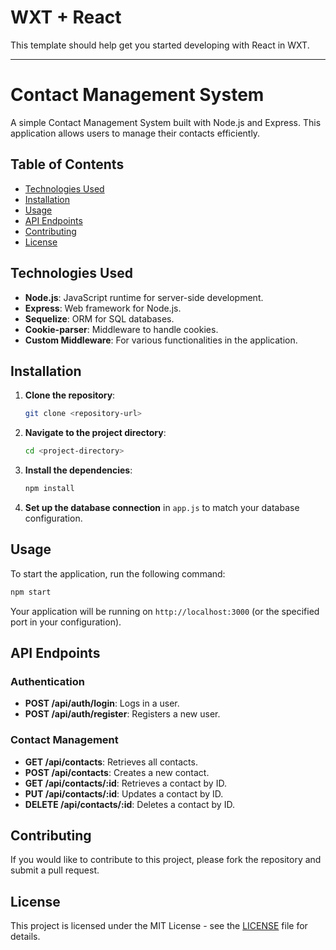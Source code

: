 # WXT + React

This template should help get you started developing with React in WXT.


---

# Contact Management System

A simple Contact Management System built with Node.js and Express. This application allows users to manage their contacts efficiently.

## Table of Contents

- [Technologies Used](#technologies-used)
- [Installation](#installation)
- [Usage](#usage)
- [API Endpoints](#api-endpoints)
- [Contributing](#contributing)
- [License](#license)

## Technologies Used

- **Node.js**: JavaScript runtime for server-side development.
- **Express**: Web framework for Node.js.
- **Sequelize**: ORM for SQL databases.
- **Cookie-parser**: Middleware to handle cookies.
- **Custom Middleware**: For various functionalities in the application.

## Installation

1. **Clone the repository**:
   ```bash
   git clone <repository-url>
   ```

2. **Navigate to the project directory**:
   ```bash
   cd <project-directory>
   ```

3. **Install the dependencies**:
   ```bash
   npm install
   ```

4. **Set up the database connection** in `app.js` to match your database configuration.

## Usage

To start the application, run the following command:

```bash
npm start
```

Your application will be running on `http://localhost:3000` (or the specified port in your configuration).

## API Endpoints

### Authentication

- **POST /api/auth/login**: Logs in a user.
- **POST /api/auth/register**: Registers a new user.

### Contact Management

- **GET /api/contacts**: Retrieves all contacts.
- **POST /api/contacts**: Creates a new contact.
- **GET /api/contacts/:id**: Retrieves a contact by ID.
- **PUT /api/contacts/:id**: Updates a contact by ID.
- **DELETE /api/contacts/:id**: Deletes a contact by ID.

## Contributing

If you would like to contribute to this project, please fork the repository and submit a pull request.

## License

This project is licensed under the MIT License - see the [LICENSE](LICENSE) file for details.

